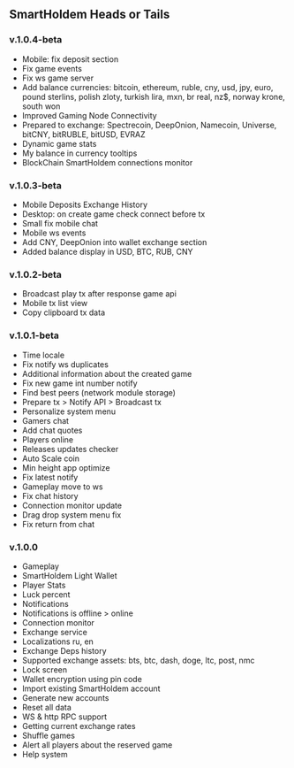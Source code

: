 ## SmartHoldem Heads or Tails

### v.1.0.4-beta

- Mobile: fix deposit section
- Fix game events
- Fix ws game server
- Add balance currencies: bitcoin, ethereum, ruble, cny, usd, jpy, euro, pound sterlins, polish zloty, turkish lira, mxn, br real, nz$, norway krone, south won
- Improved Gaming Node Connectivity
- Prepared to exchange: Spectrecoin, DeepOnion, Namecoin, Universe, bitCNY, bitRUBLE, bitUSD, EVRAZ
- Dynamic game stats
- My balance in currency tooltips
- BlockChain SmartHoldem connections monitor

### v.1.0.3-beta

- Mobile Deposits Exchange History
- Desktop: on create game check connect before tx
- Small fix mobile chat
- Mobile ws events
- Add CNY, DeepOnion into wallet exchange section
- Added balance display in USD, BTC, RUB, CNY

### v.1.0.2-beta

- Broadcast play tx after response game api
- Mobile tx list view
- Copy clipboard tx data

### v.1.0.1-beta

- Time locale
- Fix notify ws duplicates
- Additional information about the created game
- Fix new game int number notify
- Find best peers (network module storage)
- Prepare tx > Notify API > Broadcast tx
- Personalize system menu
- Gamers chat
- Add chat quotes
- Players online
- Releases updates checker
- Auto Scale coin
- Min height app optimize
- Fix latest notify
- Gameplay move to ws
- Fix chat history
- Connection monitor update
- Drag drop system menu fix
- Fix return from chat

### v.1.0.0

- Gameplay
- SmartHoldem Light Wallet
- Player Stats
- Luck percent
- Notifications
- Notifications is offline > online
- Connection monitor
- Exchange service
- Localizations ru, en
- Exchange Deps history
- Supported exchange assets: bts, btc, dash, doge, ltc, post, nmc
- Lock screen
- Wallet encryption using pin code
- Import existing SmartHoldem account
- Generate new accounts
- Reset all data
- WS & http RPC support
- Getting current exchange rates
- Shuffle games
- Alert all players about the reserved game
- Help system